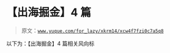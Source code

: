 # 【出海掘金】4 篇

> 原文：[`www.yuque.com/for_lazy/xkrm14/xcw4f7fzi0c7a5q8`](https://www.yuque.com/for_lazy/xkrm14/xcw4f7fzi0c7a5q8)

以下为：【出海掘金】4 篇相关风向标

